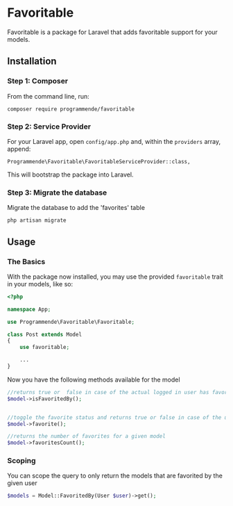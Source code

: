 # Favoritable

Favoritable is a package for Laravel that adds favoritable support for your models.

## Installation

### Step 1: Composer

From the command line, run:

```
composer require programmende/favoritable
```

### Step 2: Service Provider

For your Laravel app, open `config/app.php` and, within the `providers` array, append:

```
Programmende\Favoritable\FavoritableServiceProvider::class,
```

This will bootstrap the package into Laravel.

### Step 3: Migrate the database

Migrate the database to add the 'favorites' table

```
php artisan migrate
```

## Usage

### The Basics

With the package now installed, you may use the provided `favoritable` trait in your models, like so:

```php
<?php

namespace App;

use Programmende\Favoritable\Favoritable;

class Post extends Model
{
    use favoritable;

    ...
}
```
Now you have the following methods available for the model

```php
//returns true or  false in case of the actual logged in user has favoritet the given model
$model->isFavoritedBy();


//toggle the favorite status and returns true or false in case of the user has favoritet or unfavoritet the model
$model->favorite();

//returns the number of favorites for a given model
$model->favoritesCount();
```

### Scoping

You can scope the query to only return the models that are favorited by the given user
```php
$models = Model::FavoritedBy(User $user)->get();
```
